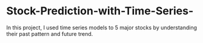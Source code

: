 # Stock-Prediction-with-Time-Series-
In this project, I used time series models to 5  major stocks by understanding their past pattern and future trend. 
